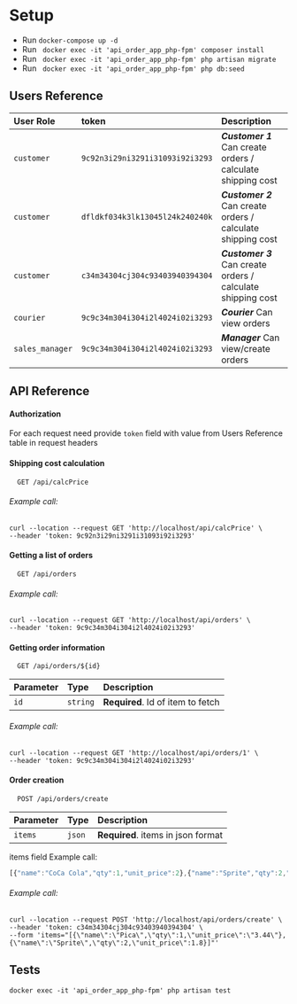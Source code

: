 # Setup
+ Run `docker-compose up -d`
+ Run ` docker exec -it 'api_order_app_php-fpm' composer install`
+ Run ` docker exec -it 'api_order_app_php-fpm' php artisan migrate`
+ Run ` docker exec -it 'api_order_app_php-fpm' php db:seed`

## Users Reference
| User Role | token    | Description                       |
| :-------- | :------- | :-------------------------------- |
| `customer`| `9c92n3i29ni3291i31093i92i3293` | ***Customer 1*** Can create orders / calculate shipping cost | 
| `customer`| `dfldkf034k3lk13045l24k240240k` | ***Customer 2*** Can create orders / calculate shipping cost |
| `customer`| `c34m34304cj304c93403940394304` | ***Customer 3*** Can create orders / calculate shipping cost |
| `courier` | `9c9c34m304i304i2l4024i02i3293` | ***Courier*** Can view orders |
| `sales_manager` | `9c9c34m304i304i2l4024i02i3293` | ***Manager*** Can view/create orders   |

## API Reference
#### Authorization
For each request need provide `token` field with value from Users Reference table in request headers


#### Shipping cost calculation
```http
  GET /api/calcPrice
```

###### Example call:
```
curl --location --request GET 'http://localhost/api/calcPrice' \
--header 'token: 9c92n3i29ni3291i31093i92i3293'
```

#### Getting a list of orders
```http
  GET /api/orders
```
###### Example call:
```
curl --location --request GET 'http://localhost/api/orders' \
--header 'token: 9c9c34m304i304i2l4024i02i3293'
```

#### Getting order information
```http
  GET /api/orders/${id}
```
| Parameter | Type     | Description                       |
| :-------- | :------- | :-------------------------------- |
| `id`      | `string` | **Required**. Id of item to fetch |
###### Example call:
```
curl --location --request GET 'http://localhost/api/orders/1' \
--header 'token: 9c9c34m304i304i2l4024i02i3293'
```

#### Order creation
```http
  POST /api/orders/create
```
| Parameter | Type     | Description                       |
| :-------- | :------- | :-------------------------------- |
| `items`   | `json` | **Required**. items in json format  |

items field Example call:
```a
[{"name":"CoCa Cola","qty":1,"unit_price":2},{"name":"Sprite","qty":2,"unit_price":1.8}]
```

###### Example call:
```
curl --location --request POST 'http://localhost/api/orders/create' \
--header 'token: c34m34304cj304c93403940394304' \
--form 'items="[{\"name\":\"Pica\",\"qty\":1,\"unit_price\":\"3.44\"},{\"name\":\"Sprite\",\"qty\":2,\"unit_price\":1.8}]"'
```

## Tests
```
docker exec -it 'api_order_app_php-fpm' php artisan test
```




